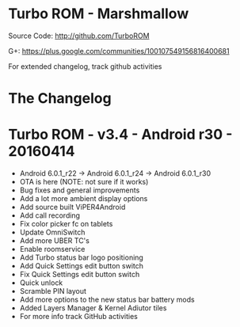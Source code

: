 
# Turbo ROM - Marshmallow

  Source Code: http://github.com/TurboROM
  
  G+: https://plus.google.com/communities/100107549156816400681
  
  For extended changelog, track github activities

# The Changelog

# Turbo ROM - v3.4 - Android r30 - 20160414

- Android 6.0.1_r22 -> Android 6.0.1_r24 -> Android 6.0.1_r30
- OTA is here (NOTE: not sure if it works)
- Bug fixes and general improvements
- Add a lot more ambient display options
- Add source built ViPER4Android
- Add call recording
- Fix color picker fc on tablets
- Update OmniSwitch
- Add more UBER TC's
- Enable roomservice
- Add Turbo status bar logo positioning
- Add Quick Settings edit button switch
- Fix Quick Settings edit button switch
- Quick unlock
- Scramble PIN layout
- Add more options to the new status bar battery mods
- Added Layers Manager & Kernel Adiutor tiles
- For more info track GitHub activities
